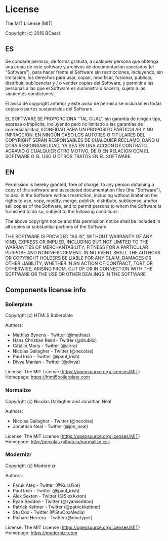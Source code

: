 # License

The MIT License (MIT)

Copyright (c) 2016 BCasal

## ES

Se concede permiso, de forma gratuita, a cualquier persona que obtenga una copia
de este software y archivos de documentación asociados (el "Software"), para hacer frente
el Software sin restricciones, incluyendo, sin limitación, los derechos
para usar, copiar, modificar, fusionar, publicar, distribuir, sublicenciar y / o vender
copias del Software, y permitir a las personas a las que el Software es
suministra a hacerlo, sujeto a las siguientes condiciones:

El aviso de copyright anterior y este aviso de permiso se incluirán en todas
copias o partes sustanciales del Software.

EL SOFTWARE SE PROPORCIONA "TAL CUAL", sin garantía de ningún tipo, expresa o
Implícita, incluyendo pero no limitado a las garantías de comerciabilidad,
IDONEIDAD PARA UN PROPÓSITO PARTICULAR Y NO INFRACCIÓN. EN NINGÚN CASO LOS
AUTORES O TITULARES DEL COPYRIGHT SERÁN RESPONSABLES DE CUALQUIER RECLAMO, DAÑO U OTRA
RESPONSABILIDAD, YA SEA EN UNA ACCIÓN DE CONTRATO, AGRAVIO O CUALQUIER OTRO MOTIVO,
DE O EN RELACIÓN CON EL SOFTWARE O EL USO U OTROS TRATOS EN EL SOFTWARE.

## EN

Permission is hereby granted, free of charge, to any person obtaining a copy
of this software and associated documentation files (the "Software"), to deal
in the Software without restriction, including without limitation the rights
to use, copy, modify, merge, publish, distribute, sublicense, and/or sell
copies of the Software, and to permit persons to whom the Software is
furnished to do so, subject to the following conditions:

The above copyright notice and this permission notice shall be included in all
copies or substantial portions of the Software.

THE SOFTWARE IS PROVIDED "AS IS", WITHOUT WARRANTY OF ANY KIND, EXPRESS OR
IMPLIED, INCLUDING BUT NOT LIMITED TO THE WARRANTIES OF MERCHANTABILITY,
FITNESS FOR A PARTICULAR PURPOSE AND NONINFRINGEMENT. IN NO EVENT SHALL THE
AUTHORS OR COPYRIGHT HOLDERS BE LIABLE FOR ANY CLAIM, DAMAGES OR OTHER
LIABILITY, WHETHER IN AN ACTION OF CONTRACT, TORT OR OTHERWISE, ARISING FROM,
OUT OF OR IN CONNECTION WITH THE SOFTWARE OR THE USE OR OTHER DEALINGS IN THE
SOFTWARE.


## Components license info

### Boilerplate

Copyright (c) HTML5 Boilerplate

Authors:
  - Mathias Bynens - Twitter (@mathias)
  - Hans Christian Reinl - Twitter (@drublic)
  - Cătălin Mariș - Twitter (@alrra)
  - Nicolas Gallagher - Twitter (@necolas)
  - Paul Irish - Twitter (@paul_irish)
  - Divya Manian - Twitter (@divya)

License:  The MIT License (https://opensource.org/licenses/MIT)
Homepage: https://html5boilerplate.com


### Normalize

Copyright (c) Nicolas Gallagher and Jonathan Neal

Authors:
  - Nicolas Gallagher - Twitter (@necolas)
  - Jonathan Neal - Twitter (@jon_neal)

License:  The MIT License (https://opensource.org/licenses/MIT)
Homepage: http://necolas.github.io/normalize.css

### Modernizr

Copyright (c) Modernizr

Authors:
  - Faruk Ateş - Twitter (@KuraFire)
  - Paul Irish - Twitter (@paul_irish)
  - Alex Sexton - Twitter (@SlexAxton)
  - Ryan Seddon - Twitter (@ryanseddon)
  - Patrick Kettner - Twitter (@patrickkettner)
  - Stu Cox - Twitter (@StuCoxMedia)
  - Richard Herrera - Twitter (@doctyper)

License: The MIT License (https://opensource.org/licenses/MIT)
Homepage: https://modernizr.com
